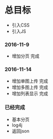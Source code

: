 # 总目标
* 引入CSS
* 引入JS

### 2016-11-9
* 增加分页 完成

### 2016-11-14
* 增加单图上传 完成
* 增加多图上传 完成
* 增加列表显示 完成

### 已经完成
* 基本分页
* log4j
* 返回json







